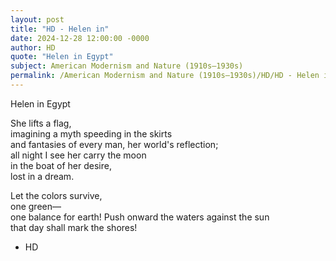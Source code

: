 ```yaml
---
layout: post
title: "HD - Helen in"
date: 2024-12-28 12:00:00 -0000
author: HD
quote: "Helen in Egypt"
subject: American Modernism and Nature (1910s–1930s)
permalink: /American Modernism and Nature (1910s–1930s)/HD/HD - Helen in
---
```


Helen in Egypt

She lifts a flag,  
imagining a myth 
speeding in the skirts  
and fantasies of every man,
her world's reflection;  
all night I see her carry the moon  
in the boat of her desire,  
lost in a dream. 

Let the colors survive,  
one green—  
one balance for earth! 
Push onward the waters against the sun  
that day shall mark the shores!

- HD
